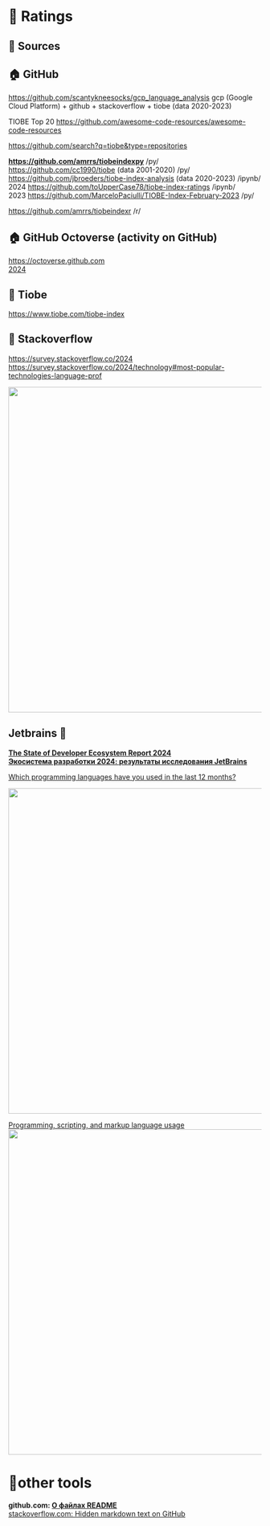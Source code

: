 # 📏 Ratings              

## 📃 Sources               

## 🏠 GitHub               
https://github.com/scantykneesocks/gcp_language_analysis gcp (Google Cloud Platform) + github + stackoverflow + tiobe  (data 2020-2023)

TIOBE Top 20  https://github.com/awesome-code-resources/awesome-code-resources                   

https://github.com/search?q=tiobe&type=repositories                       

**https://github.com/amrrs/tiobeindexpy**  /py/                 
https://github.com/cc1990/tiobe (data 2001-2020) /py/            
https://github.com/jbroeders/tiobe-index-analysis (data 2020-2023) /ipynb/            
2024 https://github.com/toUpperCase78/tiobe-index-ratings  /ipynb/       
2023 https://github.com/MarceloPaciulli/TIOBE-Index-February-2023 /py/               

https://github.com/amrrs/tiobeindexr /r/            

## 🏠 GitHub Octoverse (activity on GitHub)           
https://octoverse.github.com                             
[2024](https://github.blog/news-insights/octoverse/octoverse-2024)            


## 🏫 Tiobe
https://www.tiobe.com/tiobe-index                      

## 🏡 Stackoverflow                   
https://survey.stackoverflow.co/2024                  
https://survey.stackoverflow.co/2024/technology#most-popular-technologies-language-prof                   
<!-- This is commented out.
![most-popular-technologies-language-prof](https://github.com/ivgnk/Programming-Languages-Statistics-and-Information/blob/master/Charts/stackoverflow-dev-survey-2024-technology-most-popular-technologies-language-prof-social.png)           
 -->
 
<img src="https://github.com/ivgnk/Programming-Languages-Statistics-and-Information/blob/master/Charts/stackoverflow-dev-survey-2024-technology-most-popular-technologies-language-prof-social.png" width="648"/>


## Jetbrains 🏤           
[**The State of Developer Ecosystem Report 2024**](https://www.jetbrains.com/lp/devecosystem-2024/)             
[**Экосистема разработки 2024: результаты исследования JetBrains**](https://www.jetbrains.com/ru-ru/lp/devecosystem-2024/)            

[Which programming languages have you used in the last 12 months?](https://www.jetbrains.com/lp/devecosystem-2024/#KeDHWJ)             

<img src="https://github.com/ivgnk/Programming-Languages-Statistics-and-Information/blob/master/Charts/JB_2024_Which%20programming%20languages%20have%20you%20used%20in%20the%20last%2012%20months.png" width="648"/>

[Programming, scripting, and markup language usage](https://www.jetbrains.com/lp/devecosystem-2024/#pl_dynamics)           
<img src="https://github.com/ivgnk/Programming-Languages-Statistics-and-Information/blob/master/Charts/JB_2024_Programming%2C%20scripting%2C%20and%20markup%20language%20usage.png" width="648"/>                 




# 🔨other tools            
**github.com: [О файлах README](https://docs.github.com/ru/repositories/managing-your-repositorys-settings-and-features/customizing-your-repository/about-readmes)**                         
[stackoverflow.com: Hidden markdown text on GitHub](https://stackoverflow.com/questions/46734820/hidden-markdown-text-on-github)                 
